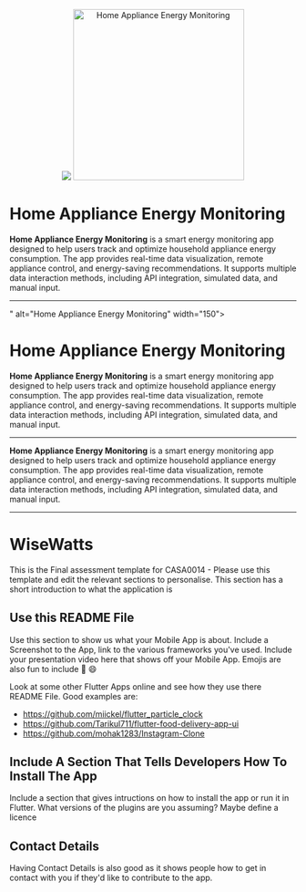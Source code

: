 <!-- <p align="center"><img align="center" width="300" src="./assets/Logo/WiseWatts_logo.jpeg"></p> -->
<p align="center">
  <img src="<p align="center">
  <img src="logo.png" alt="Home Appliance Energy Monitoring" width="300">
</p>

# Home Appliance Energy Monitoring

**Home Appliance Energy Monitoring** is a smart energy monitoring app designed to help users track and optimize household appliance energy consumption. The app provides real-time data visualization, remote appliance control, and energy-saving recommendations. It supports multiple data interaction methods, including API integration, simulated data, and manual input.

---
" alt="Home Appliance Energy Monitoring" width="150">
</p>

# Home Appliance Energy Monitoring

**Home Appliance Energy Monitoring** is a smart energy monitoring app designed to help users track and optimize household appliance energy consumption. The app provides real-time data visualization, remote appliance control, and energy-saving recommendations. It supports multiple data interaction methods, including API integration, simulated data, and manual input.

---


**Home Appliance Energy Monitoring** is a smart energy monitoring app designed to help users track and optimize household appliance energy consumption. The app provides real-time data visualization, remote appliance control, and energy-saving recommendations. It supports multiple data interaction methods, including API integration, simulated data, and manual input.

---


<!-- <h1 align="center">LFTrack: Instant, Accurate, and Secure LFT Results at Your Fingertips</h1>
<h3 align="center">Also visit <a href="https://adityojulian.github.io/LFTrack/">LFTrack microsite</a> for more info!</h3> -->

# WiseWatts

This is the Final assessment template for CASA0014 - Please use this template and edit the relevant sections to personalise.
This section has a short introduction to what the application is

## Use this README File 

Use this section to show us what your Mobile App is about.   Include a Screenshot to the App, link to the various frameworks you've used. Include your presentation video here that shows off your Mobile App.   Emojis are also fun to include 📱 😄

Look at some other Flutter Apps online and see how they use there README File.  Good examples are:

- https://github.com/miickel/flutter_particle_clock
- https://github.com/Tarikul711/flutter-food-delivery-app-ui    
- https://github.com/mohak1283/Instagram-Clone


## Include A Section That Tells Developers How To Install The App

Include a section that gives intructions on how to install the app or run it in Flutter.  What versions of the plugins are you assuming?  Maybe define a licence

##  Contact Details

Having Contact Details is also good as it shows people how to get in contact with you if they'd like to contribute to the app. 
